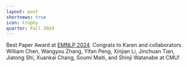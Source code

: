 ```yaml
---
layout: post
shortnews: true
icon: trophy
quarter: Fall 2024
---
```


Best Paper Award at <A HREF="https://2024.emnlp.org/program/best_papers/">EMNLP 2024</A>. Congrats to Karen and collaborators William Chen, Wangyou Zhang, Yifan Peng, Xinjian Li, Jinchuan Tian, Jiatong Shi, Xuankai Chang, Soumi Maiti, and Shinji Watanabe at CMU!
